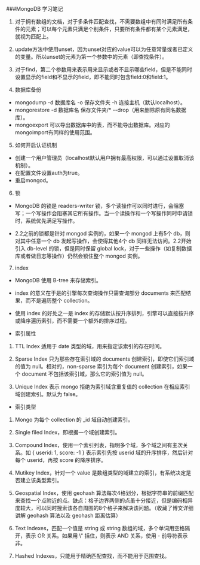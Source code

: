 ###MongoDB 学习笔记
1. 对于拥有数组的文档，对于多条件匹配查找，不需要数组中有同时满足所有条件的元素；可以每个元素只满足个别条件，只要所有条件都有某个元素满足，就视为匹配上。

2. update方法中使用unset，因为unset对应的value可以为任意常量或者已定义的变量。所以unset的元素为第一个参数中的元素（即查找条件）。

3. 对于find，第二个参数用来表示用来显示或者不显示哪些field，但是不能同时设置显示的field和不显示的field，即不能同时包含field:0和field:1。

4. 数据库备份

* mongodump -d 数据库名 -o 保存文件夹 -h 连接主机（默认localhost）。
* mongorestore -d 数据库名 保存文件夹/* --drop（用来删除原有同名数据库）。
* mongoexport 可以导出数据库中的表，而不能导出数据库。对应的mongoimport有同样的使用范围。

5. 如何开启认证机制

* 创建一个用户管理员（localhost默认用户拥有最高权限，可以通过设置取消该机制）。
* 在配置文件设置auth为true。
* 重启mongod。

6. 锁

* MongoDB 的锁是 readers-writer 锁，多个读操作可以同时进行，会阻塞写；一个写操作会阻塞其它所有操作。当一个读操作和一个写操作同时申请锁时，系统优先满足写操作。

* 2.2之前的锁都是针对 mongod 实例的，如果一个 mongod 上有5个 db，则对其中任意一个 db 发起写操作，会使得其他4个 db 同样无法访问。2.2开始引入 db-level 的锁，但是同时保留 global lock，对于一些操作（如复制数据库或者做日志等操作）仍然会锁住整个 mongod 实例。

7. index

* MongoDB 使用 B-tree 来存储索引。

* index 的意义在于是的引擎每次查询操作只需查询部分 documents 来匹配结果，而不是遍历整个 collection。

* 使用 index 的好处之一是 index 的存储默认按升序排列，引擎可以直接按升序或降序遍历索引，而不需要一个额外的排序过程。

* 索引属性

1. TTL Index 适用于 date 类型的域，用来指定该索引的存在时间。

2. Sparse Index 只为那些存在索引域的 documents 创建索引，即使它们索引域的值为 null。相对的，non-sparse 索引为每个 document 创建索引，如果一个 document 不包括该索引域，那么它的索引值为 null。

3. Unique Index 表示 mongo 拒绝为索引域含重复值的 collection 在相应索引域创建索引。默认为 false。

* 索引类型

1. Mongo 为每个 collection 的 _id 域自动创建索引。

2. Single filed Index，即根据一个域创建索引。

3. Compound Index，使用一个索引列表，指明多个域，多个域之间有主次关系。如 \{ userid: 1, score: -1 \} 表示索引先按 userid 域的升序排序，然后针对每个 userid，再按 score 的降序排序。

4. Mutikey Index，针对一个 value 是数组类型的域建立的索引，有系统决定是否建立该类型索引。

5. Geospatial Index，使用 geohash 算法每次4格划分，根据字符串的前缀匹配来查找一个点附近的点。缺点：格子边界两侧的点虽十分接近，但是编码相异度较大，可以同时搜索该各自周围的8个格子来解决该问题。（收藏了博文详细讲解 geohash 算法以及 geohash 距离估算）

6. Text Indexes，匹配一个值是 string 或 string 数组的域，多个单词用空格隔开，表示 OR 关系。如果用 \\" 括住，则表示 AND 关系，使用 \- 前导符表示非。

7. Hashed Indexes，只能用于精确匹配查找，而不能用于范围查找。



